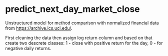 # predict_next_day_market_close
Unstructured model for method comparison with normalized financial data from https://archive.ics.uci.edu/.

First cleaning the data then assign log return column and based on that create two descrete classes: 
1 - close with positive return for the day, 0 - for negative daily returns.
